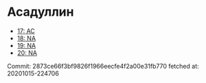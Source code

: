 # Асадуллин
- [17: AC](17.md)
- [18: NA](18.md)
- [19: NA](19.md)
- [20: NA](20.md)

Commit: 2873ce66f3bf9826f1966eecfe4f2a00e31fb770
 fetched at: 20201015-224706
